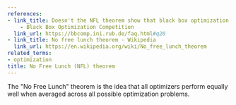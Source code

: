 ```yaml
---
references:
- link_title: Doesn't the NFL theorem show that black box optimization is flawed?
    - Black Box Optimization Competition
  link_url: https://bbcomp.ini.rub.de/faq.html#q20
- link_title: No free lunch theorem - Wikipedia
  link_url: https://en.wikipedia.org/wiki/No_free_lunch_theorem
related_terms:
- optimization
title: No Free Lunch (NFL) theorem
---
```

The "No Free Lunch" theorem is the idea that all optimizers perform equally well
when averaged across all possible optimization problems.